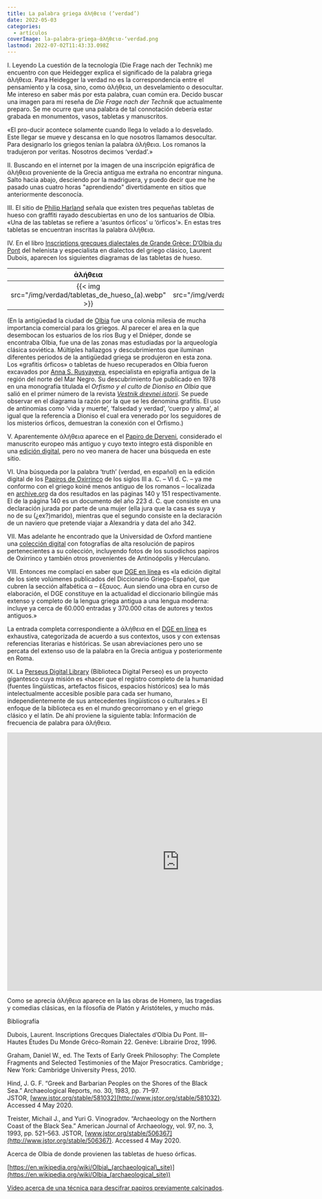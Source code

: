 ```yaml
---
title: La palabra griega ἀλήθεια (‘verdad’)
date: 2022-05-03
categories:
  - artículos
coverImage: la-palabra-griega-ἀλήθεια-‘verdad.png
lastmod: 2022-07-02T11:43:33.098Z
---
```


I. Leyendo La cuestión de la tecnología (Die Frage nach der Technik) me encuentro con que Heidegger explica el significado de la palabra griega ἀλήθεια. Para Heidegger la verdad no es la correspondencia entre el pensamiento y la cosa, sino, como ἀλήθεια, un desvelamiento o desocultar. Me intereso en saber más por esta palabra, cuan común era. Decido buscar una imagen para mi reseña de _Die Frage nach der Technik_ que actualmente preparo. Se me ocurre que una palabra de tal connotación debería estar grabada en monumentos, vasos, tabletas y manuscritos.

«El pro-ducir acontece solamente cuando llega lo velado a lo desvelado. Este llegar se mueve y descansa en lo que nosotros llamamos desocultar. Para designarlo los griegos tenían la palabra ἀλήθεια. Los romanos la tradujeron por veritas. Nosotros decimos ‘verdad’.»

II. Buscando en el internet por la imagen de una inscripción epigráfica de ἀλήθεια proveniente de la Grecia antigua me extraña no encontrar ninguna. Salto hacia abajo, desciendo por la madriguera, y puedo decir que me he pasado unas cuatro horas "aprendiendo" divertidamente en sitios que anteriormente desconocía.

III. El sitio de [Philip Harland](http://philipharland.com/greco-roman-associations/) señala que existen tres pequeñas tabletas de hueso con graffiti rayado descubiertas en uno de los santuarios de Olbia. «Una de las tabletas se refiere a ‘asuntos órficos’ u ‘órficos'». En estas tres tabletas se encuentran inscritas la palabra ἀλήθεια.

IV. En el libro [Inscriptions grecques dialectales de Grande Grèce: D’Olbia du Pont](https://books.google.de/books/about/Inscriptions_grecques_dialectales_d_Olbi.html?id=BxJ6s0aYn5oC&redir_esc=y) del helenista y especialista en dialectos del griego clásico, Laurent Dubois, aparecen los siguientes diagramas de las tabletas de hueso.

|   ἀλήθεια |  ἀλήθεια |
|:-: |:-:|
|{{< img src="/img/verdad/tabletas_de_hueso_(a).webp" >}} | {{< img src="/img/verdad/tabletas_de_hueso_(b).webp" >}} |

(En la antigüedad la ciudad de [Olbia](https://es.wikipedia.org/wiki/Olbia_(Mar_Negro)) fue una colonia milesia de mucha importancia comercial para los griegos. Al parecer el area en la que desembocan los estuarios de los ríos Bug y el Dniéper, donde se encontraba Olbia, fue una de las zonas mas estudiadas por la arqueología clásica soviética. Múltiples hallazgos y descubrimientos que iluminan diferentes periodos de la antigüedad griega se produjeron en esta zona. Los «grafitis órficos» o tabletas de hueso recuperados en Olbia fueron excavados por [Anna S. Rusyayeva](https://ru.wikipedia.org/wiki/%D0%A0%D1%83%D1%81%D1%8F%D0%B5%D0%B2%D0%B0,_%D0%90%D0%BD%D0%BD%D0%B0_%D0%A1%D1%82%D0%B0%D0%BD%D0%B8%D1%81%D0%BB%D0%B0%D0%B2%D0%BE%D0%B2%D0%BD%D0%B0), especialista en epigrafía antigua de la región del norte del Mar Negro. Su descubrimiento fue publicado en 1978 en una monografía titulada el _Orfismo y el culto de Dioniso en Olbia_ que salió en el primer número de la revista [_Vestnik drevnei istorii_](http://vdi.igh.ru/?locale=en). Se puede observar en el diagrama la razón por la que se les denomina grafitis. El uso de antinomias como ‘vida y muerte’, ‘falsedad y verdad’, ‘cuerpo y alma’, al igual que la referencia a Dioniso el cual era venerado por los seguidores de los misterios órficos, demuestran la conexión con el Orfismo.)

V. Aparentemente ἀλήθεια aparece en el [Papiro de Derveni](https://es.wikipedia.org/wiki/Papiro_de_Derveni), considerado el manuscrito europeo más antiguo y cuyo texto íntegro está disponible en una [edición digital](https://chs.harvard.edu/CHS/article/display/2273), pero no veo manera de hacer una búsqueda en este sitio.

VI. Una búsqueda por la palabra ‘truth’ (verdad, en español) en la edición digital de los [Papiros de Oxirrinco](https://www.classics.ox.ac.uk/oxyrhynchus-papyri) de los siglos III a. C. – VI d. C. – ya me conformo con el griego koiné menos antiguo de los romanos – localizada en [archive.org](http://archive.org/) da dos resultados en las páginas 140 y 151 respectivamente. El de la página 140 es un documento del año 223 d. C. que consiste en una declaración jurada por parte de una mujer (ella jura que la casa es suya y no de su (¿ex?)marido), mientras que el segundo consiste en la declaración de un naviero que pretende viajar a Alexandria y data del año 342.

VII. Mas adelante he encontrado que la Universidad de Oxford mantiene una [colección digital](http://163.1.169.40/cgi-bin/library) con fotografías de alta resolución de papiros pertenecientes a su colección, incluyendo fotos de los susodichos papiros de Oxirrinco y también otros provenientes de Antinoópolis y Herculano.

VIII. Entonces me complací en saber que [DGE en línea](http://dge.cchs.csic.es/) es «la edición digital de los siete volúmenes publicados del Diccionario Griego-Español, que cubren la sección alfabética α – ἔξαυος. Aun siendo una obra en curso de elaboración, el DGE constituye en la actualidad el diccionario bilingüe más extenso y completo de la lengua griega antigua a una lengua moderna: incluye ya cerca de 60.000 entradas y 370.000 citas de autores y textos antiguos.»

La entrada completa correspondiente a ἀλήθεια en el [DGE en línea](http://dge.cchs.csic.es/xdge/%E1%BC%80%CE%BB%CE%AE%CE%B8%CE%B5%CE%B9%CE%B1) es exhaustiva, categorizada de acuerdo a sus contextos, usos y con extensas referencias literarias e históricas. Se usan abreviaciones pero uno se percata del extenso uso de la palabra en la Grecia antigua y posteriormente en Roma.

IX. La [Perseus Digital Library](https://www.perseus.tufts.edu/hopper/collections) (Biblioteca Digital Perseo) es un proyecto gigantesco cuya misión es «hacer que el registro completo de la humanidad (fuentes lingüísticas, artefactos físicos, espacios históricos) sea lo más intelectualmente accesible posible para cada ser humano, independientemente de sus antecedentes lingüísticos o culturales.» El enfoque de la biblioteca es en el mundo grecorromano y en el griego clásico y el latín. De ahí proviene la siguiente tabla: Información de frecuencia de palabra para ἀλήθεια.

<p>

<iframe src="https://docs.google.com/spreadsheets/d/1RipO5vokFXcAbrZp31tDLGUYpPbMg3KR3Yokbsge0zU/" frameborder="0" width="800" height="600" allowfullscreen="true" mozallowfullscreen="true" webkitallowfullscreen="true"></iframe>

</p>

Como se aprecia ἀλήθεια aparece en la las obras de Homero, las tragedias y comedias clásicas, en la filosofía de Platón y Aristóteles, y mucho más.

Bibliografía

Dubois, Laurent. Inscriptions Grecques Dialectales d’Olbia Du Pont. III–Hautes Études Du Monde Gréco-Romain 22. Genève: Librairie Droz, 1996.

Graham, Daniel W., ed. The Texts of Early Greek Philosophy: The Complete Fragments and Selected Testimonies of the Major Presocratics. Cambridge ; New York: Cambridge University Press, 2010.

Hind, J. G. F. “Greek and Barbarian Peoples on the Shores of the Black Sea.” Archaeological Reports, no. 30, 1983, pp. 71–97. JSTOR, [www.jstor.org/stable/581032](http://www.jstor.org/stable/581032). Accessed 4 May 2020.

Treister, Michail J., and Yuri G. Vinogradov. “Archaeology on the Northern Coast of the Black Sea.” American Journal of Archaeology, vol. 97, no. 3, 1993, pp. 521–563. JSTOR, [www.jstor.org/stable/506367](http://www.jstor.org/stable/506367). Accessed 4 May 2020.

Acerca de Olbia de donde provienen las tabletas de hueso órficas.

[https://en.wikipedia.org/wiki/Olbia\_(archaeological\_site)](https://en.wikipedia.org/wiki/Olbia_(archaeological_site))

[Vídeo acerca de una técnica para descifrar papiros previamente calcinados](https://youtu.be/MAtiXDH8g3s).
